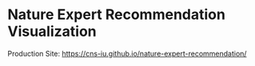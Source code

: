 # Nature Expert Recommendation Visualization

Production Site:
<https://cns-iu.github.io/nature-expert-recommendation/>
